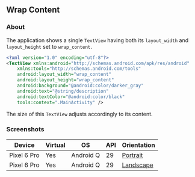 ## Wrap Content

### About

The application shows a single ```TextView``` having both its ```layout_width``` and ```layout_height``` set to ```wrap_content```.

```xml
<?xml version="1.0" encoding="utf-8"?>
<TextView xmlns:android="http://schemas.android.com/apk/res/android"
    xmlns:tools="http://schemas.android.com/tools"
    android:layout_width="wrap_content"
    android:layout_height="wrap_content"
    android:background="@android:color/darker_gray"
    android:text="@string/description"
    android:textColor="@android:color/black"
    tools:context=".MainActivity" />
```

The size of this ```TextView``` adjusts accordingly to its content.

### Screenshots

| Device      | Virtual | OS        | API | Orientation                                                                                                         |
|-------------|---------|-----------|-----|---------------------------------------------------------------------------------------------------------------------|
| Pixel 6 Pro | Yes     | Android Q | 29  | [Portrait](https://user-images.githubusercontent.com/122201501/223959729-92038e5a-55a7-4c4f-acd1-f3380ea42b85.png)  |
| Pixel 6 Pro | Yes     | Android Q | 29  | [Landscape](https://user-images.githubusercontent.com/122201501/223959731-25e2b652-9dcf-4301-bc5a-ad736b082f71.png) |
